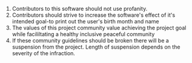 1. Contributors to this software should not use profanity.
2. Contributors should strive to increase the software's effect of it's intended goal-to print out the user's birth month and name
3. The values of this project community value achieving the project goal while facililtating a healthy inclusive peaceful community
4. If these community guidelines should be broken there will be a suspension from the project. Length of suspension depends on the severity of the infraction. 

